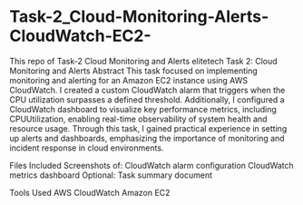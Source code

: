 # Task-2_Cloud-Monitoring-Alerts-CloudWatch-EC2-
This repo of  Task-2 Cloud Monitoring and Alerts elitetech
Task 2: Cloud Monitoring and Alerts
Abstract
This task focused on implementing monitoring and alerting for an Amazon EC2 instance using AWS CloudWatch. I created a custom CloudWatch alarm that triggers when the CPU utilization surpasses a defined threshold. Additionally, I configured a CloudWatch dashboard to visualize key performance metrics, including CPUUtilization, enabling real-time observability of system health and resource usage. Through this task, I gained practical experience in setting up alerts and dashboards, emphasizing the importance of monitoring and incident response in cloud environments.

Files Included
Screenshots of:
CloudWatch alarm configuration
CloudWatch metrics dashboard
Optional: Task summary document

Tools Used
AWS CloudWatch
Amazon EC2
